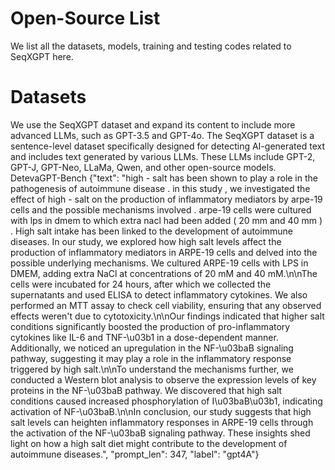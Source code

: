 # Open-Source List
We list all the datasets, models, training and testing codes related to SeqXGPT here.
# Datasets
We use the SeqXGPT dataset and expand its content to include more advanced LLMs, such as GPT-3.5 and GPT-4o. The SeqXGPT dataset is a sentence-level dataset specifically designed for detecting AI-generated text and includes text generated by various LLMs. These LLMs include GPT-2, GPT-J, GPT-Neo, LLaMa, Qwen, and other open-source models.
DetevaGPT-Bench
{"text": "high - salt has been shown to play a role in the pathogenesis of autoimmune disease . in this study , we investigated the effect of high - salt on the production of inflammatory mediators by arpe-19 cells and the possible mechanisms involved . arpe-19 cells were cultured with lps in dmem to which extra nacl had been added ( 20  mm and 40  mm ) .  High salt intake has been linked to the development of autoimmune diseases. In our study, we explored how high salt levels affect the production of inflammatory mediators in ARPE-19 cells and delved into the possible underlying mechanisms. We cultured ARPE-19 cells with LPS in DMEM, adding extra NaCl at concentrations of 20 mM and 40 mM.\n\nThe cells were incubated for 24 hours, after which we collected the supernatants and used ELISA to detect inflammatory cytokines. We also performed an MTT assay to check cell viability, ensuring that any observed effects weren't due to cytotoxicity.\n\nOur findings indicated that higher salt conditions significantly boosted the production of pro-inflammatory cytokines like IL-6 and TNF-\u03b1 in a dose-dependent manner. Additionally, we noticed an upregulation in the NF-\u03baB signaling pathway, suggesting it may play a role in the inflammatory response triggered by high salt.\n\nTo understand the mechanisms further, we conducted a Western blot analysis to observe the expression levels of key proteins in the NF-\u03baB pathway. We discovered that high salt conditions caused increased phosphorylation of I\u03baB\u03b1, indicating activation of NF-\u03baB.\n\nIn conclusion, our study suggests that high salt levels can heighten inflammatory responses in ARPE-19 cells through the activation of the NF-\u03baB signaling pathway. These insights shed light on how a high salt diet might contribute to the development of autoimmune diseases.", "prompt_len": 347, "label": "gpt4A"}
